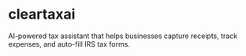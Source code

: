 # cleartaxai
AI-powered tax assistant that helps businesses capture receipts, track expenses, and auto-fill IRS tax forms. 
